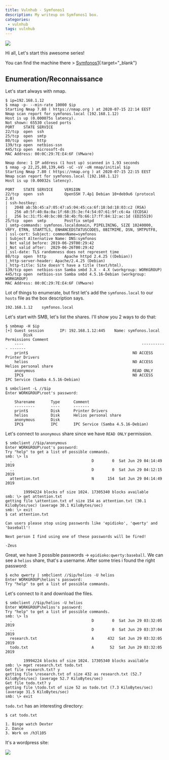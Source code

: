```yaml
---
title: Vulnhub - Symfonos1
description: My writeup on Symfonos1 box.
categories:
 - vulnhub
tags: vulnhub
---
```


![](https://cdn.wallpapersafari.com/81/76/h4VwOi.jpg)

Hi all, Let's start this awesome series! 

You can find the machine there > [Symfonos1](https://www.vulnhub.com/entry/symfonos-1,322/){:target="_blank"}

## Enumeration/Reconnaissance

Let's start always with nmap.

```
$ ip=192.168.1.12
$ nmap -p- --min-rate 10000 $ip
Starting Nmap 7.80 ( https://nmap.org ) at 2020-07-15 22:14 EEST
Nmap scan report for symfonos.local (192.168.1.12)
Host is up (0.000075s latency).
Not shown: 65530 closed ports
PORT    STATE SERVICE
22/tcp  open  ssh
25/tcp  open  smtp
80/tcp  open  http
139/tcp open  netbios-ssn
445/tcp open  microsoft-ds
MAC Address: 00:0C:29:7E:E4:6F (VMware)

Nmap done: 1 IP address (1 host up) scanned in 1.93 seconds
$ nmap -p 22,25,80,139,445 -sC -sV -oN nmap/initial $ip
Starting Nmap 7.80 ( https://nmap.org ) at 2020-07-15 22:15 EEST
Nmap scan report for symfonos.local (192.168.1.12)
Host is up (0.00032s latency).

PORT    STATE SERVICE     VERSION
22/tcp  open  ssh         OpenSSH 7.4p1 Debian 10+deb9u6 (protocol 2.0)
| ssh-hostkey: 
|   2048 ab:5b:45:a7:05:47:a5:04:45:ca:6f:18:bd:18:03:c2 (RSA)
|   256 a0:5f:40:0a:0a:1f:68:35:3e:f4:54:07:61:9f:c6:4a (ECDSA)
|_  256 bc:31:f5:40:bc:08:58:4b:fb:66:17:ff:84:12:ac:1d (ED25519)
25/tcp  open  smtp        Postfix smtpd
|_smtp-commands: symfonos.localdomain, PIPELINING, SIZE 10240000, VRFY, ETRN, STARTTLS, ENHANCEDSTATUSCODES, 8BITMIME, DSN, SMTPUTF8, 
| ssl-cert: Subject: commonName=symfonos
| Subject Alternative Name: DNS:symfonos
| Not valid before: 2019-06-29T00:29:42
|_Not valid after:  2029-06-26T00:29:42
|_ssl-date: TLS randomness does not represent time
80/tcp  open  http        Apache httpd 2.4.25 ((Debian))
|_http-server-header: Apache/2.4.25 (Debian)
|_http-title: Site doesn't have a title (text/html).
139/tcp open  netbios-ssn Samba smbd 3.X - 4.X (workgroup: WORKGROUP)
445/tcp open  netbios-ssn Samba smbd 4.5.16-Debian (workgroup: WORKGROUP)
MAC Address: 00:0C:29:7E:E4:6F (VMware)
```

Lot of things to enumerate, but first let's add the `symfonos.local` to our `hosts` file as the box description says.

`192.168.1.12    symfonos.local`

Let's start with SMB, let's list the shares. I'll show you 2 ways to do that:

```
$ smbmap -H $ip
[+] Guest session   	IP: 192.168.1.12:445	Name: symfonos.local                                    
        Disk                                                  	Permissions	Comment
	----                                                  	-----------	-------
	print$                                            	NO ACCESS	Printer Drivers
	helios                                            	NO ACCESS	Helios personal share
	anonymous                                         	READ ONLY	
	IPC$                                              	NO ACCESS	IPC Service (Samba 4.5.16-Debian)
```

```
$ smbclient -L //$ip
Enter WORKGROUP\root's password: 

	Sharename       Type      Comment
	---------       ----      -------
	print$          Disk      Printer Drivers
	helios          Disk      Helios personal share
	anonymous       Disk      
	IPC$            IPC       IPC Service (Samba 4.5.16-Debian)
```

Let's connect to `anonymous` share since we have `READ ONLY` permission.

```
$ smbclient //$ip/anonymous
Enter WORKGROUP\root's password: 
Try "help" to get a list of possible commands.
smb: \> ls
  .                                   D        0  Sat Jun 29 04:14:49 2019
  ..                                  D        0  Sat Jun 29 04:12:15 2019
  attention.txt                       N      154  Sat Jun 29 04:14:49 2019

		19994224 blocks of size 1024. 17305340 blocks available
smb: \> get attention.txt 
getting file \attention.txt of size 154 as attention.txt (30.1 KiloBytes/sec) (average 30.1 KiloBytes/sec)
smb: \> exit
$ cat attention.txt 

Can users please stop using passwords like 'epidioko', 'qwerty' and 'baseball'! 

Next person I find using one of these passwords will be fired!

-Zeus
```

Great, we have 3 possible passwords -> `epidioko:qwerty:baseball`. We can see a `helios` share, that's a username. After some tries i found the right password:

```
$ echo qwerty | smbclient //$ip/helios -U helios    
Enter WORKGROUP\helios's password: 
Try "help" to get a list of possible commands.
```

Let's connect to it and download the files.

```
$ smbclient //$ip/helios -U helios
Enter WORKGROUP\helios's password: 
Try "help" to get a list of possible commands.
smb: \> ls
  .                                   D        0  Sat Jun 29 03:32:05 2019
  ..                                  D        0  Sat Jun 29 03:37:04 2019
  research.txt                        A      432  Sat Jun 29 03:32:05 2019
  todo.txt                            A       52  Sat Jun 29 03:32:05 2019

		19994224 blocks of size 1024. 17305340 blocks available
smb: \> mget research.txt todo.txt
Get file research.txt? y
getting file \research.txt of size 432 as research.txt (52.7 KiloBytes/sec) (average 52.7 KiloBytes/sec)
Get file todo.txt? y
getting file \todo.txt of size 52 as todo.txt (7.3 KiloBytes/sec) (average 31.5 KiloBytes/sec)
smb: \> exit
```

`todo.txt` has an interesting directory:

```
$ cat todo.txt 

1. Binge watch Dexter
2. Dance
3. Work on /h3l105
```

It's a wordpress site:

![](https://i.imgur.com/U086gAJ.png)


